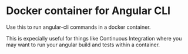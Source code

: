# Docker container for Angular CLI

Use this to run angular-cli commands in a docker container.

This is expecially useful for things like Continuous Integration where you may want to run your angular build and tests within a container.
